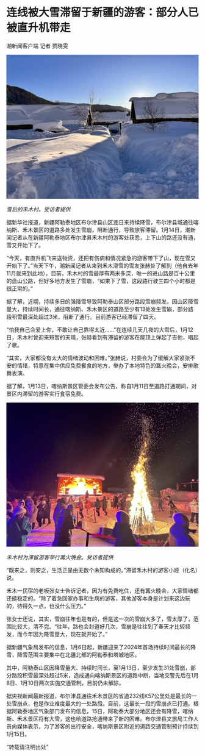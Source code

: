 # 连线被大雪滞留于新疆的游客：部分人已被直升机带走

潮新闻客户端 记者 贾晓雯

![497191dd14801d9b1be99b7cf7d84e8a.jpg](https://raw.githubusercontent.com/qqhsx/qqnews_image/main/2024/01/14/连线被大雪滞留于新疆的游客：部分人已被直升机带走/497191dd14801d9b1be99b7cf7d84e8a.jpg)

_雪后的禾木村。受访者提供_

据新华社报道，新疆阿勒泰地区布尔津县山区连日来持续降雪，布尔津县城通往喀纳斯、禾木景区的道路多处发生雪崩，阻断通行，导致旅客滞留。1月14日，潮新闻记者从在新疆阿勒泰地区布尔津县禾木村的游客处获悉，上下山的路还没有通，雪又开始下了。

“今天，有直升机飞来送物资，还把有伤病和情况紧急的游客带下了山，现在雪又开始下了。”当天下午，潮新闻记者从来到禾木滑雪的雪友张赫处了解到（他自去年11月就来到此地），目前，禾木村的雪最厚有两米多深，唯一的进山路是百十公里的盘山公路，但好多地方发生了雪崩，“如果下了雪，这段路行驶三四个小时都是很正常的。”

据了解，近期，持续多日的强降雪导致阿勒泰山区部分路段雪崩频发。因山区降雪量大，持续时间长，通往喀纳斯、禾木景区的道路至少有13处发生雪崩，部分路段积雪最深处超过3米，阻断了通行。目前游客已经滞留了四天。

“怕我自己会爱上你，不敢让自己靠得太近……”在连续几天几夜的大雪后，1月12日，禾木村曾迎来短暂的天晴，张赫看到有滞留的游客在屋顶上弹起了吉他，唱起了歌。

“其实，大家都没有太大的情绪波动和困难。”张赫说，村委会为了缓解大家紧张不安的情绪，特意在集中供应免费餐食的地方，举办了本地特色的篝火晚会，安排歌舞表演。

据了解，1月13日，喀纳斯景区管委会发布公告，称自1月11日至道路打通期间，对景区内滞留的游客实行食宿免费。

![06d954ff4304948adcb48a6f132915f8.jpg](https://raw.githubusercontent.com/qqhsx/qqnews_image/main/2024/01/14/连线被大雪滞留于新疆的游客：部分人已被直升机带走/06d954ff4304948adcb48a6f132915f8.jpg)

 _禾木村为滞留游客举行篝火晚会。受访者提供_

“既来之，则安之，生活正是由无数个未知构成的。”滞留禾木村的游客小娅（化名）说。

禾木一民宿的老板张女士告诉记者，因为有免费吃住，还有篝火晚会，大家情绪都还挺稳定的。“除了着急回家办事和生病的游客，其他游客本身是计划来这边玩的，待得久一点，也没什么压力。”

张女士还说，其实，雪崩往年也是有的，但是这一次的雪崩大多了，雪太厚了，范围比较大，清不完。“往年，路也会封道好几次，雪崩是往往到了春天才比较频发，而今年因为降雪量大，现在就开始了。”

据新疆气象局发布的信息，1月6日起，新疆迎来了2024年首场持续时间最长的降雪，降雪范围主要集中在北疆北部的阿勒泰和塔城地区。

其中，阿勒泰山区因降雪量大、持续时间长，至1月13日，至少发生31处雪崩，部分路段积雪最深处超过5米，造成通向喀纳斯景区的道路中断，当地交警先后在1月8日、1月10日两次实施交通管制，目前仍未解除。

据央视新闻最新报道，布尔津县通往禾木景区的省道232线K57公里处是最长的一处雪崩点，也是作业难度最大的一处路段。目前，这最长一段的雪崩点已打通。根据阿勒泰地区气象部门发布的信息，15日，阿勒泰大部分地区还会有降雪，喀纳斯、禾木景区将有大雪，这也给道路抢通带来了新的困难。布尔津县文旅局工作人员向媒体表示，为了游客的出行安全，喀纳斯景区附近的道路交通管制预计持续到1月15日。

“转载请注明出处”

